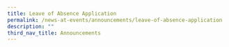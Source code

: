 ```yaml
---
title: Leave of Absence Application
permalink: /news-at-events/announcements/leave-of-absence-application
description: ""
third_nav_title: Announcements
---
```

